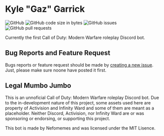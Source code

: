 # Kyle "Gaz" Garrick

![GitHub](https://img.shields.io/github/license/Nefomemes/Kylebot?style=flat-square) ![GitHub code size in bytes](https://img.shields.io/github/languages/code-size/Nefomemes/Kylebot?style=flat-square) ![GitHub issues](https://img.shields.io/github/issues/Nefomemes/Kylebot?style=flat-square) ![GitHub pull requests](https://img.shields.io/github/issues-pr/Nefomemes/Kylebot?style=flat-square)

Currently the first Call of Duty: Modern Warfare roleplay Discord bot.

## Bug Reports and Feature Request
Bugs reports or feature request should be made by [creating a new issue](https://github.com/Nefomemes/Kylebot/issues/new). Just, please make sure noone have posted it first.
  
## Legal Mumbo Jumbo

This is an unnoficial Call of Duty: Modern Warfare roleplay Discord bot. Due to the in-development nature of this project, some assets used here are property of Activision and Infinity Ward and some of them are meant as a placeholder. Neither Discord, Activision, nor Infinity Ward are or was sponsoring or endorsing, or supporting this project.

This bot is made by Nefomemes and was licensed under the MIT Lisence.
